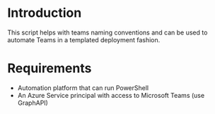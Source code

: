 # Introduction
This script helps with teams naming conventions and can be used to automate Teams in a templated deployment fashion.

# Requirements
* Automation platform that can run PowerShell
* An Azure Service principal with access to Microsoft Teams (use GraphAPI)